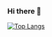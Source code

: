 ### Hi there 👋

[![Top Langs](https://github-readme-stats-emimint-stats.vercel.app/api/top-langs/?username=emimint)](https://github.com/emimint/github-readme-stats)

<!--
**Emimint/Emimint** is a ✨ _special_ ✨ repository because its `README.md` (this file) appears on your GitHub profile.

Here are some ideas to get you started:

- 🔭 I’m currently working on ...
- 🌱 I’m currently learning ...
- 👯 I’m looking to collaborate on ...
- 🤔 I’m looking for help with ...
- 💬 Ask me about ...
- 📫 How to reach me: ...
- 😄 Pronouns: ...
- ⚡ Fun fact: ...
-->

